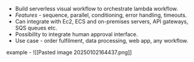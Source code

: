 - Build serverless visual workflow to orchestrate lambda workflow.
- *Features* - sequence, parallel, conditioning, error handling, timeouts.
- Can integrate with Ec2, ECS and on-premises servers, API gateways, SQS queues etc.
- Possibility to integrate human approval interface.
- Use case - order fulfilment, data processing, web app, any workflow.

example -
![[Pasted image 20250102164437.png]]